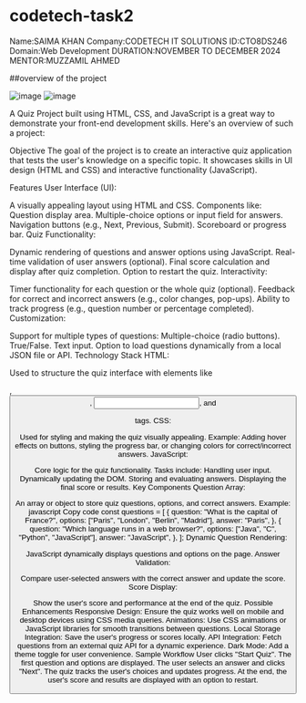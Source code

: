 # codetech-task2
Name:SAIMA KHAN 
Company:CODETECH IT SOLUTIONS 
ID:CTO8DS246
Domain:Web Development
DURATION:NOVEMBER TO DECEMBER 2024
MENTOR:MUZZAMIL AHMED

##overview of the project

![image](https://github.com/user-attachments/assets/28d9330e-6204-48d3-b2bf-0ab094a274b8)
![image](https://github.com/user-attachments/assets/7194ef35-e46d-4751-ab69-af583d7b1f53)



A Quiz Project built using HTML, CSS, and JavaScript is a great way to demonstrate your front-end development skills. Here's an overview of such a project:

Objective
The goal of the project is to create an interactive quiz application that tests the user's knowledge on a specific topic. It showcases skills in UI design (HTML and CSS) and interactive functionality (JavaScript).

Features
User Interface (UI):

A visually appealing layout using HTML and CSS.
Components like:
Question display area.
Multiple-choice options or input field for answers.
Navigation buttons (e.g., Next, Previous, Submit).
Scoreboard or progress bar.
Quiz Functionality:

Dynamic rendering of questions and answer options using JavaScript.
Real-time validation of user answers (optional).
Final score calculation and display after quiz completion.
Option to restart the quiz.
Interactivity:

Timer functionality for each question or the whole quiz (optional).
Feedback for correct and incorrect answers (e.g., color changes, pop-ups).
Ability to track progress (e.g., question number or percentage completed).
Customization:

Support for multiple types of questions:
Multiple-choice (radio buttons).
True/False.
Text input.
Option to load questions dynamically from a local JSON file or API.
Technology Stack
HTML:

Used to structure the quiz interface with elements like <div>, <button>, <input>, and <p> tags.
CSS:

Used for styling and making the quiz visually appealing.
Example: Adding hover effects on buttons, styling the progress bar, or changing colors for correct/incorrect answers.
JavaScript:

Core logic for the quiz functionality.
Tasks include:
Handling user input.
Dynamically updating the DOM.
Storing and evaluating answers.
Displaying the final score or results.
Key Components
Question Array:

An array or object to store quiz questions, options, and correct answers. Example:
javascript
Copy code
const questions = [
  {
    question: "What is the capital of France?",
    options: ["Paris", "London", "Berlin", "Madrid"],
    answer: "Paris",
  },
  {
    question: "Which language runs in a web browser?",
    options: ["Java", "C", "Python", "JavaScript"],
    answer: "JavaScript",
  },
];
Dynamic Question Rendering:

JavaScript dynamically displays questions and options on the page.
Answer Validation:

Compare user-selected answers with the correct answer and update the score.
Score Display:

Show the user's score and performance at the end of the quiz.
Possible Enhancements
Responsive Design: Ensure the quiz works well on mobile and desktop devices using CSS media queries.
Animations: Use CSS animations or JavaScript libraries for smooth transitions between questions.
Local Storage Integration: Save the user's progress or scores locally.
API Integration: Fetch questions from an external quiz API for a dynamic experience.
Dark Mode: Add a theme toggle for user convenience.
Sample Workflow
User clicks "Start Quiz".
The first question and options are displayed.
The user selects an answer and clicks "Next".
The quiz tracks the user's choices and updates progress.
At the end, the user's score and results are displayed with an option to restart.
